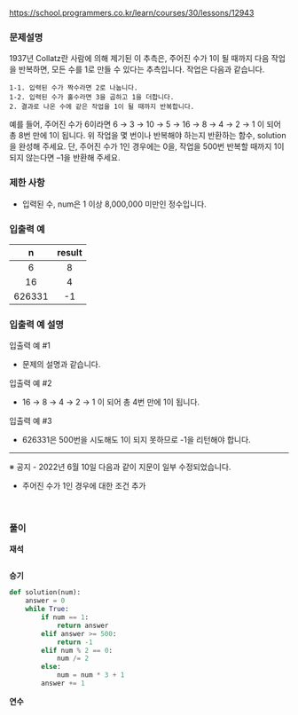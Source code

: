 <https://school.programmers.co.kr/learn/courses/30/lessons/12943>

### **문제설명**

1937년 Collatz란 사람에 의해 제기된 이 추측은, 주어진 수가 1이 될 때까지 다음 작업을 반복하면, 모든 수를 1로 만들 수 있다는 추측입니다. 작업은 다음과 같습니다.

```
1-1. 입력된 수가 짝수라면 2로 나눕니다. 
1-2. 입력된 수가 홀수라면 3을 곱하고 1을 더합니다. 
2. 결과로 나온 수에 같은 작업을 1이 될 때까지 반복합니다.
```

예를 들어, 주어진 수가 6이라면 6 → 3 → 10 → 5 → 16 → 8 → 4 → 2 → 1 이 되어 총 8번 만에 1이 됩니다. 위 작업을 몇 번이나 반복해야 하는지 반환하는 함수, solution을 완성해 주세요. 단, 주어진 수가 1인 경우에는 0을, 작업을 500번 반복할 때까지 1이 되지 않는다면 –1을 반환해 주세요.

### 제한 사항

- 입력된 수, num은 1 이상 8,000,000 미만인 정수입니다.

### 입출력 예

n|result
:--:|:--:
6|8
16|4
626331|-1

### 입출력 예 설명

입출력 예 #1
- 문제의 설명과 같습니다.

입출력 예 #2
- 16 → 8 → 4 → 2 → 1 이 되어 총 4번 만에 1이 됩니다.

입출력 예 #3
- 626331은 500번을 시도해도 1이 되지 못하므로 -1을 리턴해야 합니다.
---

※ 공지 - 2022년 6월 10일 다음과 같이 지문이 일부 수정되었습니다.
- 주어진 수가 1인 경우에 대한 조건 추가

<br>

### **풀이**

**재석**

```python

```

**승기**

```python
def solution(num):
    answer = 0
    while True:
        if num == 1:
            return answer
        elif answer >= 500:
            return -1
        elif num % 2 == 0:
            num /= 2
        else:
            num = num * 3 + 1
        answer += 1
```

**연수**

```python

```
